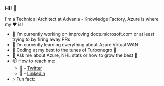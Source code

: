 ### Hi! 👋

I'm a Technical Architect at Advania - Knowledge Factory, Azure is where my ❤ is!

- 🔭 I’m currently working on improving docs.microsoft.com or at least trying to by firing away PRs
- 🌱 I’m currently learning everything about Azure Virtual WAN
- 🎸 Coding at my best to the tunes of Turbonegro 🤘
- 💬 Ask me about Azure, NHL stats or how to grow the best 🥕
- 📫 How to reach me:
  - 🦅 - [Twitter](https://twitter.com/StefanIvemo)
  - 🏢 - [LinkedIn](https://www.linkedin.com/in/stefanivemo/)  
- ⚡ Fun fact: 
